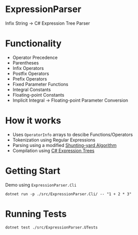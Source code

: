 # ExpressionParser
Infix String -> C# Expression Tree Parser

# Functionality
- Operator Precedence
- Parentheses
- Infix Operators
- Postfix Operators
- Prefix Operators
- Fixed Parameter Functions
- Integral Constants
- Floating-point Constants
- Implicit Integral -> Floating-point Parameter Conversion

# How it works
- Uses `OperatorInfo` arrays to descibe Functions/Operators
- Tokenization using Regular Expressions
- Parsing using a modified [Shunting-yard Algorithm](https://en.wikipedia.org/wiki/Shunting-yard_algorithm)
- Compilation using [C# Expression Trees](https://docs.microsoft.com/en-us/dotnet/csharp/programming-guide/concepts/expression-trees/)

# Getting Start
Demo using `ExpressionParser.Cli`

`dotnet run -p ./src/ExpressionParser.Cli/ -- "1 + 2 * 3"`

# Running Tests
`dotnet test ./src/ExpressionParser.UTests`
